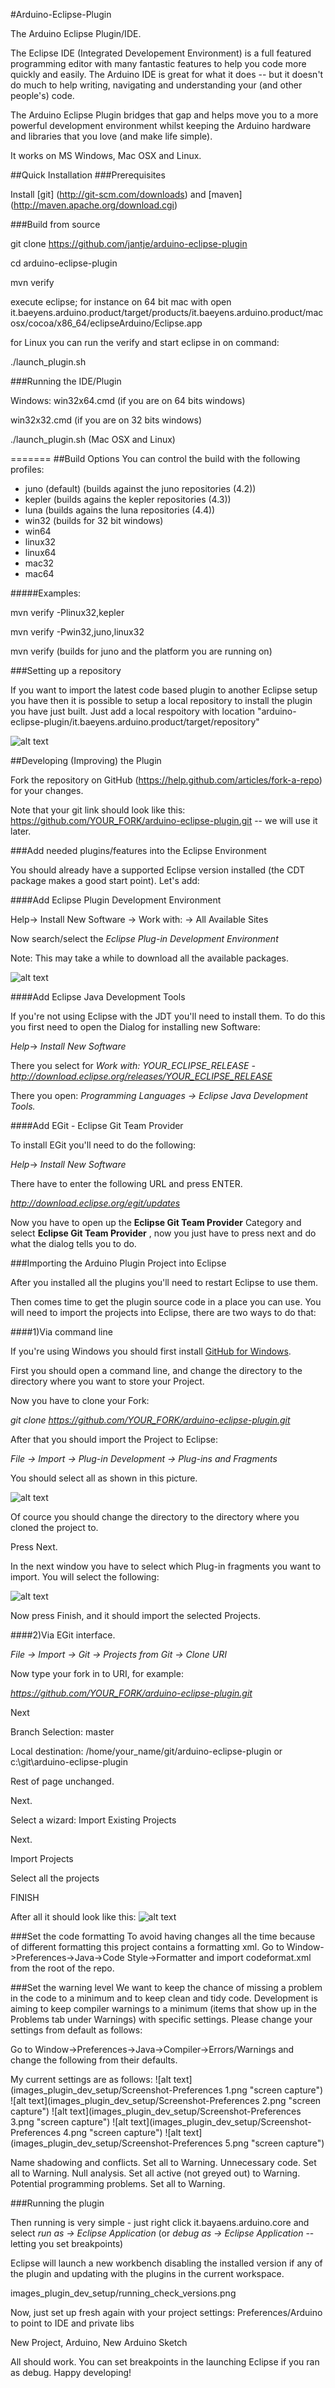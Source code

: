 #Arduino-Eclipse-Plugin

The Arduino Eclipse Plugin/IDE.

The Eclipse IDE (Integrated Developement Environment) is a full featured programming editor with many fantastic features to help you code more quickly and easily. The Arduino IDE is great for what it does -- but it doesn't do much to help writing, navigating and understanding your (and other people's) code.

The Arduino Eclipse Plugin bridges that gap and helps move you to a more powerful development environment whilst keeping the Arduino hardware and libraries that you love (and make life simple).

It works on MS Windows, Mac OSX and Linux.

##Quick Installation 
###Prerequisites

Install [git] (http://git-scm.com/downloads) and [maven] (http://maven.apache.org/download.cgi)

###Build from source

git clone https://github.com/jantje/arduino-eclipse-plugin

cd arduino-eclipse-plugin

mvn verify

execute eclipse; for instance on 64 bit mac with 
open it.baeyens.arduino.product/target/products/it.baeyens.arduino.product/macosx/cocoa/x86_64/eclipseArduino/Eclipse.app

for Linux you can run the verify and start eclipse in on command:

./launch_plugin.sh


###Running the IDE/Plugin

Windows:
win32x64.cmd (if you are on 64 bits windows)

win32x32.cmd (if you are on 32 bits windows)

./launch_plugin.sh (Mac OSX and Linux)


=======
##Build Options
You can control the build with the following profiles:
* juno (default) (builds against the juno repositories (4.2))
* kepler (builds agains the kepler repositories (4.3))
* luna (builds agains the luna repositories (4.4))
* win32 (builds for 32 bit windows)
* win64 
* linux32
* linux64
* mac32
* mac64


#####Examples:

mvn verify -Plinux32,kepler

mvn verify -Pwin32,juno,linux32

mvn verify (builds for juno and the platform you are running on)


###Setting up a repository

If you want to import the latest code based plugin to another Eclipse setup you have then it is possible to setup a local repository to install the plugin you have just built. Just add a local respoitory with location "arduino-eclipse-plugin/it.baeyens.arduino.product/target/repository"

![alt text](images_plugin_dev_setup/add_local_repository.png "Adding a local repository")

##Developing (Improving) the Plugin

Fork the repository on GitHub (https://help.github.com/articles/fork-a-repo) for your changes.

Note that your git link should look like this: https://github.com/YOUR_FORK/arduino-eclipse-plugin.git -- we will use it later.

###Add needed plugins/features into the Eclipse Environment

You should already have a supported Eclipse version installed (the CDT package makes a good start point). Let's add:

####Add Eclipse Plugin Development Environment

Help-> Install New Software -> Work with: -> All Available Sites

Now search/select the *Eclipse Plug-in Development Environment*

Note: This may take a while to download all the available packages.

![alt text](images_plugin_dev_setup/adding_pde.png "Adding the Plugin Development Environment")


####Add Eclipse Java Development Tools

If you're not using Eclipse with the JDT you'll need to install them. To do this you first need to open the Dialog for installing new Software:

*Help*-> *Install New Software*

There you select for *Work with:*  *YOUR_ECLIPSE_RELEASE - http://download.eclipse.org/releases/YOUR_ECLIPSE_RELEASE*

There you open:
*Programming Languages -> Eclipse Java Development Tools.*

####Add EGit - Eclipse Git Team Provider

To install EGit you'll need to do the following:

*Help*-> *Install New Software*

There have to enter the following URL and press ENTER.

 *http://download.eclipse.org/egit/updates*

Now you have to open up the **Eclipse Git Team Provider** Category and select **Eclipse Git Team Provider** , now you just have to press next and do what the dialog tells you to do.

<!-- Eclipse GitHub integration with task focused interface -->



###Importing the Arduino Plugin Project into Eclipse

After you installed all the plugins you'll need to restart Eclipse to use them.


Then comes time to get the plugin source code in a place you can use. You will need to import the projects into Eclipse, there are two ways to do that:

####1)Via command line


If you're using Windows you should first install [GitHub for Windows](http://windows.github.com/).

First you should open a command line, and change the directory to the directory where you want to store your Project.

Now you have to clone your Fork:

*git clone https://github.com/YOUR_FORK/arduino-eclipse-plugin.git*

After that you should import the Project to Eclipse:

*File -> Import -> Plug-in Development -> Plug-ins and Fragments*

You should select all as shown in this picture.


![alt text](images_plugin_dev_setup/plugins_import_config.png "Adding the Plugin Development Environment")

Of cource you should change the directory to the directory where you cloned the project to.

Press Next.

In the next window you have to select which Plug-in fragments you want to import.
You will select the following:

![alt text](images_plugin_dev_setup/plugins_select.png "Adding the Plugin Development Environment")


Now press Finish, and it should import the selected Projects.


####2)Via EGit interface.

*File -> Import -> Git -> Projects from Git -> Clone URI*

Now type your fork in to URI, for example:

*https://github.com/YOUR_FORK/arduino-eclipse-plugin.git*

Next

Branch Selection: master

Local destination: /home/your_name/git/arduino-eclipse-plugin
or c:\git\arduino-eclipse-plugin

Rest of page unchanged.

Next.

Select a wizard: Import Existing Projects

Next.

Import Projects

Select all the projects

FINISH

After all it should look like this: 
![alt text](images_plugin_dev_setup/Imported_projects.png "Projects imported")

###Set the code formatting
To avoid having changes all the time because of different formatting this project contains a formatting xml.
Go to Window->Preferences->Java->Code Style->Formatter and import codeformat.xml from the root of the repo.

###Set the warning level
We want to keep the chance of missing a problem in the code to a minimum and to keep clean and tidy code. Development is aiming to keep compiler warnings to a minimum (items that show up in the Problems tab under Warnings) with specific settings. Please change your settings from default as follows:

Go to Window->Preferences->Java->Compiler->Errors/Warnings and change the following from their defaults.

My current settings are as follows:
![alt text](images_plugin_dev_setup/Screenshot-Preferences 1.png "screen capture")
![alt text](images_plugin_dev_setup/Screenshot-Preferences 2.png "screen capture")
![alt text](images_plugin_dev_setup/Screenshot-Preferences 3.png "screen capture")
![alt text](images_plugin_dev_setup/Screenshot-Preferences 4.png "screen capture")
![alt text](images_plugin_dev_setup/Screenshot-Preferences 5.png "screen capture")

Name shadowing and conflicts. Set all to Warning.
Unnecessary code. Set all to Warning.
Null analysis. Set all active (not greyed out) to Warning.
Potential programming problems. Set all to Warning.



###Running the plugin

Then running is very simple - just right click it.bayaens.arduino.core and select *run as -> Eclipse Application* (or *debug as -> Eclipse Application* -- letting you set breakpoints)

Eclipse will launch a new workbench disabling the installed version if any of the plugin and updating with the plugins in the current workspace.

images_plugin_dev_setup/running_check_versions.png


Now, just set up fresh again with your project settings:
Preferences/Arduino to point to IDE and private libs

New Project, Arduino, New Arduino Sketch

All should work. You can set breakpoints in the launching Eclipse if you ran as debug. Happy developing!

